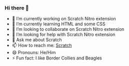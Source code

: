 ### Hi there 👋
- 🔭 I’m currently working on Scratch Nitro extension
- 🌱 I’m currently learning HTML and some CSS
- 👯 I’m looking to collaborate on Scratch Nitro extension
- 🤔 I’m looking for help with Scratch Nitro extension
- 💬 Ask me about Scratch
- 📫 How to reach me: [Scratch](https://scratch.mit.edu/users/JackyBorderCollie/)
- 😄 Pronouns: He/Him
- ⚡ Fun fact: I like Border Collies and Beagles
<!--
**JackyBorderCollie/JackyBorderCollie** is a ✨ _special_ ✨ repository because its `README.md` (this file) appears on your GitHub profile.

Here are some ideas to get you started:

- 🔭 I’m currently working on ...
- 🌱 I’m currently learning ...
- 👯 I’m looking to collaborate on ...
- 🤔 I’m looking for help with ...
- 💬 Ask me about ...
- 📫 How to reach me: ...
- 😄 Pronouns: ...
- ⚡ Fun fact: ...
-->

